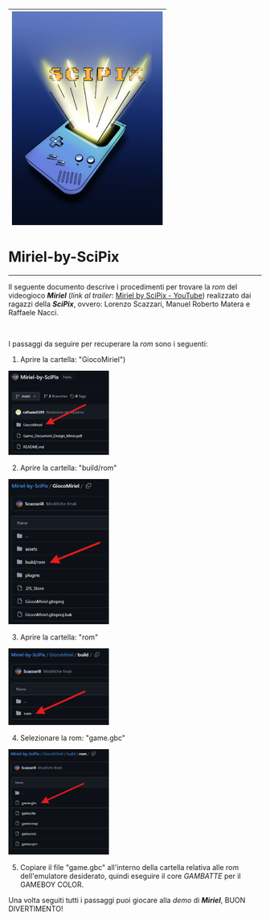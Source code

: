 | <img src="images/LogoSciPix.png" alt="Esempio di immagine" width="300px"> |
|:--:|

            
# Miriel-by-SciPix

---

Il seguente documento descrive i procedimenti per trovare la *rom* del videogioco ***Miriel*** (*link al trailer*: [Miriel by SciPix - YouTube](https://youtu.be/StA9qJh-EgI?si=cvelrEbvoVq2NVlY)) realizzato dai ragazzi della ***SciPix***, ovvero: Lorenzo Scazzari, Manuel Roberto Matera e Raffaele Nacci. 

                    

I passaggi da seguire per recuperare la *rom* sono i seguenti:

1. Aprire la cartella: "GiocoMiriel")
                                                
<img src="images/Passaggio1.png" alt="Esempio di immagine" width="200px">
                                                   
2. Aprire la cartella: "build/rom"
                                                                        
<img src="images/Passaggio2.png" alt="Esempio di immagine" width="200px">
                                                   
3. Aprire la cartella: "rom"
                                    
<img src="images/Passaggio3.png" alt="Esempio di immagine" width="200px">
                                    
4. Selezionare la rom: "game.gbc"
                                    
<img src="images/Passaggio4.png" alt="Esempio di immagine" width="200px">
                                    
5. Copiare il file "game.gbc" all'interno della cartella relativa alle rom dell'emulatore desiderato, quindi eseguire il core *GAMBATTE* per il GAMEBOY COLOR. 

Una volta seguiti tutti i passaggi puoi giocare alla  *demo* di ***Miriel***, BUON DIVERTIMENTO! 
